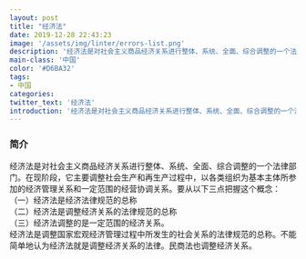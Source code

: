 ```yaml
---
layout: post
title: "经济法"
date: 2019-12-28 22:43:23
image: '/assets/img/linter/errors-list.png'
description: '经济法是对社会主义商品经济关系进行整体、系统、全面、综合调整的一个法律部门。在现阶段，它主要调整社会生产和再生产过程中，以各类组织为基本主体所参加的经济管理关系和一定范围的经营协调关系。'
main-class: '中国'
color: '#D6BA32'
tags:
- 中国
categories:
twitter_text: '经济法'
introduction: '经济法是对社会主义商品经济关系进行整体、系统、全面、综合调整的一个法律部门。在现阶段，它主要调整社会生产和再生产过程中，以各类组织为基本主体所参加的经济管理关系和一定范围的经营协调关系。'
---
```


###   简介  
经济法是对社会主义商品经济关系进行整体、系统、全面、综合调整的一个法律部门。在现阶段，它主要调整社会生产和再生产过程中，以各类组织为基本主体所参加的经济管理关系和一定范围的经营协调关系。要从以下三点把握这个概念：  
（一）经济法是经济法律规范的总称  
（二）经济法是调整经济关系的法律规范的总称  
（三）经济法调整的是一定范围的经济关系。  
经济法是调整国家宏观经济管理过程中所发生的社会关系的法律规范的总称。不能简单地认为经济法就是调整经济关系的法律。民商法也调整经济关系。  